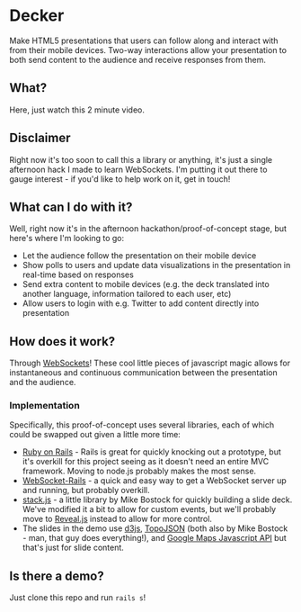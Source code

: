 # Decker
Make HTML5 presentations that users can follow along and interact with from their mobile devices. Two-way interactions allow your presentation to both send content to the audience and receive responses from them.

## What?
Here, just watch this 2 minute video.


## Disclaimer
Right now it's too soon to call this a library or anything, it's just a single afternoon hack I made to learn WebSockets. I'm putting it out there to gauge interest - if you'd like to help work on it, get in touch!

## What can I do with it?
Well, right now it's in the afternoon hackathon/proof-of-concept stage, but here's where I'm looking to go:

* Let the audience follow the presentation on their mobile device
* Show polls to users and update data visualizations in the presentation in real-time based on responses
* Send extra content to mobile devices (e.g. the deck translated into another language, information tailored to each user, etc)
* Allow users to login with e.g. Twitter to add content directly into presentation

## How does it work?
Through [WebSockets](http://www.html5rocks.com/en/tutorials/websockets/basics/)! These cool little pieces of javascript magic allows for instantaneous and continuous communication between the presentation and the audience.

### Implementation
Specifically, this proof-of-concept uses several libraries, each of which could be swapped out given a little more time:

* [Ruby on Rails](http://rubyonrails.org/) - Rails is great for quickly knocking out a prototype, but it's overkill for this project seeing as it doesn't need an entire MVC framework. Moving to node.js probably makes the most sense.
* [WebSocket-Rails](https://github.com/websocket-rails/websocket-rails) - a quick and easy way to get a WebSocket server up and running, but probably overkill.
* [stack.js](https://github.com/mbostock/stack) - a little library by Mike Bostock for quickly building a slide deck. We've modified it a bit to allow for custom events, but we'll probably move to [Reveal.js](https://github.com/hakimel/reveal.js) instead to allow for more control.
* The slides in the demo use [d3js](https://github.com/mbostock/d3), [TopoJSON](https://github.com/mbostock/topojson) (both also by Mike Bostock - man, that guy does everything!), and [Google Maps Javascript API](https://developers.google.com/maps/documentation/javascript/) but that's just for slide content.

## Is there a demo?
Just clone this repo and run `rails s`!

